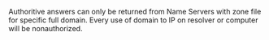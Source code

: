 Authoritive answers can only be returned from Name Servers with zone file for specific full domain.
Every use of domain to IP on resolver or computer will be nonauthorized.